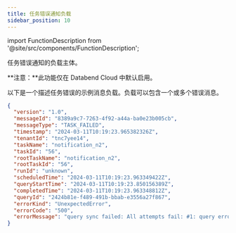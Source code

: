 ```yaml
---
title: 任务错误通知负载
sidebar_position: 10
---
```


import FunctionDescription from '@site/src/components/FunctionDescription';

<FunctionDescription description="引入或更新于: v1.2.371"/>

任务错误通知的负载主体。

**注意：**此功能仅在 Databend Cloud 中默认启用。

以下是一个描述任务错误的示例消息负载。负载可以包含一个或多个错误消息。

```json
{
  "version": "1.0",
  "messageId": "8389a9c7-7263-4f92-a44a-ba0e23b005cb",
  "messageType": "TASK_FAILED",
  "timestamp": "2024-03-11T10:19:23.965382326Z",
  "tenantId": "tnc7yee14",
  "taskName": "notification_n2",
  "taskId": "56",
  "rootTaskName": "notification_n2",
  "rootTaskId": "56",
  "runId": "unknown",
  "scheduledTime": "2024-03-11T10:19:23.963349422Z",
  "queryStartTime": "2024-03-11T10:19:23.850156389Z",
  "completedTime": "2024-03-11T10:19:23.963348812Z",
  "queryId": "2424b81e-f489-491b-bbab-e3556a27f867",
  "errorKind": "UnexpectedError",
  "errorCode": "500",
  "errorMessage": "query sync failed: All attempts fail: #1: query error: code: 1006, message: divided by zero while evaluating function divide(1, 0)"
}
```
